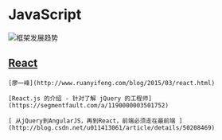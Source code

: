 # JavaScript

![框架发展趋势](https://pic2.zhimg.com/50/v2-cf4a77c3700c495b0450f2f0c8db11e5_hd.png)

## [React](https://reactjs.org/)

    [廖一峰](http://www.ruanyifeng.com/blog/2015/03/react.html)

    [React.js 的介绍 - 针对了解 jQuery 的工程师](https://segmentfault.com/a/1190000003501752)

    [ 从jQuery到AngularJS，再到React，前端必须走在最前端 ](http://blog.csdn.net/u011413061/article/details/50208469)